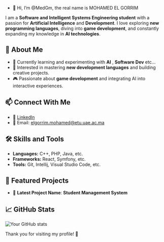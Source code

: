 - 👋 Hi, I’m @MedGm, the real name is MOHAMED EL GORRIM

I am a **Software and Intelligent Systems Engineering student** with a passion for **Artificial Intelligence** and **Development**. I love exploring **new programming languages**, diving into **game development**, and constantly expanding my knowledge in **AI technologies**.  

## 🚀 About Me  
- 🔭 Currently learning and experimenting with **AI** , **Software Dev** etc...  
- 🌱 Interested in mastering **new development languages** and building creative projects.  
- 🎮 Passionate about **game development** and integrating AI into interactive experiences.  

## 📫 Connect With Me  
- 💼 [LinkedIn](https://www.linkedin.com/in/your-profile-link-here](https://www.linkedin.com/in/mohamed-el-gorrim-8052822a0/))  
- 📧 Email: elgorrim.mohamed@etu.uae.ac.ma

## 🛠️ Skills and Tools  
- **Languages:** C++, PHP, Java, etc.  
- **Frameworks:** React, Symfony, etc.  
- **Tools:** Git, Intellij, Visual Studio Code, etc.  

## 🌟 Featured Projects  
- 🔹 **Latest Project Name**: **Student Management System**

## 📈 GitHub Stats  
![Your GitHub stats](https://github-readme-stats.vercel.app/api?username=medgm&show_icons=true&theme=radical)  

Thank you for visiting my profile! 🚀  


<!---
MedGm/MedGm is a ✨ special ✨ repository because its `README.md` (this file) appears on your GitHub profile.
You can click the Preview link to take a look at your changes.
--->
